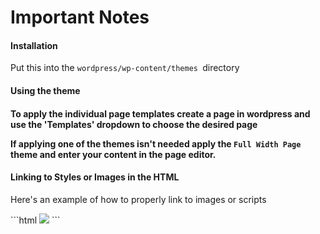 <h1>Important Notes</h1>
<h4> Installation</h4>
<p>Put this into the <code>wordpress/wp-content/themes </code>directory</p>
<h4>Using the theme<h4>
<p>To apply the individual page templates create a page in wordpress and use the 'Templates' dropdown to choose the desired page</p>
<p>If applying one of the themes isn't needed apply the <code>Full Width Page</code> theme and enter your content in the page editor.</p>
<h4>Linking to Styles or Images in the HTML</h4>
<p>Here's an example of how to properly link to images or scripts</p>
```html
<img src="<?php echo get_template_directory_uri() ?>/images/logo.png">
<link rel="stylesheet" href="<?php echo get_template_directory_uri() ?>/scss/font-awesome.css">
```

